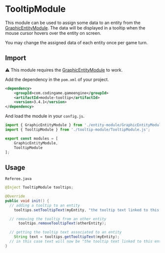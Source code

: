# TooltipModule

This module can be used to assign some data to an entity from the [GraphicEntityModule](https://github.com/CodinGame/codingame-game-engine/tree/master/engine/modules/entities). The data will be displayed in a tooltip when the mouse cursor hovers over the entity on screen.

You may change the assigned data of each entity once per game turn.

## Import
⚠ This module requires the [GraphicEntityModule](https://github.com/CodinGame/codingame-game-engine/tree/master/engine/modules/entities) to work.

Add the dependency in the `pom.xml` of your project.
```xml
<dependency>
	<groupId>com.codingame.gameengine</groupId>
	<artifactId>module-tooltip</artifactId>
	<version>3.4.1</version>
</dependency>
```
And load the module in your `config.js`.
```javascript
import { GraphicEntityModule } from './entity-module/GraphicEntityModule.js';
import { TooltipModule } from './tooltip-module/TooltipModule.js';

export const modules = [
	GraphicEntityModule,
	TooltipModule
];
```

## Usage

`Referee.java`
```java
@Inject TooltipModule tooltips;

@Override
public void init() {
  // adding a tooltip to an entity
    tooltips.setTooltipText(myEntity, "the tooltip text linked to this entity");

  // removing the tooltip from an other entity
      tooltips.removeTooltipText(otherEntity);

  // getting the tooltip text associated to an entity
    String text = tooltips.getTooltipText(myEntity);
  // in this case text will now be "the tooltip text linked to this entity"
}
```
